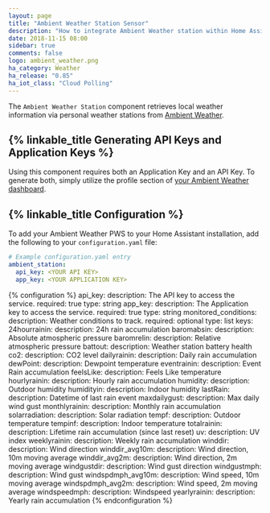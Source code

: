 ```yaml
---
layout: page
title: "Ambient Weather Station Sensor"
description: "How to integrate Ambient Weather station within Home Assistant."
date: 2018-11-15 08:00
sidebar: true
comments: false
logo: ambient_weather.png
ha_category: Weather
ha_release: "0.85"
ha_iot_class: "Cloud Polling"
---
```


The `Ambient Weather Station` component retrieves local weather information
via personal weather stations from
[Ambient Weather](https://ambientweather.net).

## {% linkable_title Generating API Keys and Application Keys %}

Using this component requires both an Application Key and an API Key. To
generate both, simply utilize the profile section of
[your Ambient Weather dashboard](https:/dashboard.ambientweather.net).

## {% linkable_title Configuration %}

To add your Ambient Weather PWS to your Home Assistant installation, add the
following to your `configuration.yaml` file:

```yaml
# Example configuration.yaml entry
ambient_station:
  api_key: <YOUR API KEY>
  app_key: <YOUR APPLICATION KEY>
```

{% configuration %}
api_key:
  description: The API key to access the service.
  required: true
  type: string
app_key:
  description: The Application key to access the service.
  required: true
  type: string
monitored_conditions:
  description: Weather conditions to track.
  required: optional
  type: list
  keys:
    24hourrainin:
      description: 24h rain accumulation
    baromabsin:
      description: Absolute atmospheric pressure
    baromrelin:
      description: Relative atmospheric pressure
    battout:
      description: Weather station battery health
    co2:
      description: CO2 level
    dailyrainin:
      description: Daily rain accumulation
    dewPoint:
      description: Dewpoint temperature 
    eventrainin:
      description: Event Rain accumulation
    feelsLike:
      description: Feels Like temperature
    hourlyrainin:
      description: Hourly rain accumulation
    humidity:
      description: Outdoor humidity
    humidityin:
      description: Indoor humidity
    lastRain:
      description: Datetime of last rain event
    maxdailygust:
      description: Max daily wind gust
    monthlyrainin:
      description: Monthly rain accumulation
    solarradiation:
      description: Solar radiation 
    tempf:
      description: Outdoor temperature 
    tempinf:
      description: Indoor temperature
    totalrainin:
      description: Lifetime rain accumulation (since last reset)
    uv:
      description: UV index
    weeklyrainin:
      description: Weekly rain accumulation
    winddir:
      description: Wind direction
    winddir_avg10m:
      description: Wind direction, 10m moving average 
    winddir_avg2m:
      description: Wind direction, 2m moving average
    windgustdir:
      description: Wind gust direction
    windgustmph:
      description: Wind gust
    windspdmph_avg10m:
      description: Wind speed, 10m moving average
    windspdmph_avg2m:
      description: Wind speed, 2m moving average
    windspeedmph:
      description: Windspeed
    yearlyrainin:
      description: Yearly rain accumulation
{% endconfiguration %}
